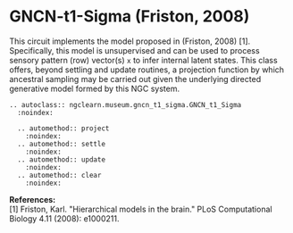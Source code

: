 # GNCN-t1-Sigma (Friston, 2008)

This circuit implements the model proposed in (Friston, 2008) [1].
Specifically, this model is unsupervised and can be used to process sensory
pattern (row) vector(s) `x` to infer internal latent states. This class offers,
beyond settling and update routines, a projection function by which ancestral
sampling may be carried out given the underlying directed generative model
formed by this NGC system.

```{eval-rst}
.. autoclass:: ngclearn.museum.gncn_t1_sigma.GNCN_t1_Sigma
  :noindex:

  .. automethod:: project
    :noindex:
  .. automethod:: settle
    :noindex:
  .. automethod:: update
    :noindex:
  .. automethod:: clear
    :noindex:
```

**References:** <br>
[1] Friston, Karl. "Hierarchical models in the brain." PLoS Computational
Biology 4.11 (2008): e1000211.
